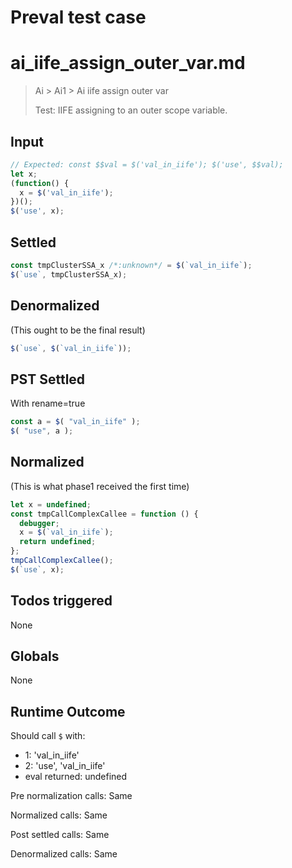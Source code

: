 # Preval test case

# ai_iife_assign_outer_var.md

> Ai > Ai1 > Ai iife assign outer var
>
> Test: IIFE assigning to an outer scope variable.

## Input

`````js filename=intro
// Expected: const $$val = $('val_in_iife'); $('use', $$val);
let x;
(function() {
  x = $('val_in_iife');
})();
$('use', x);
`````


## Settled


`````js filename=intro
const tmpClusterSSA_x /*:unknown*/ = $(`val_in_iife`);
$(`use`, tmpClusterSSA_x);
`````


## Denormalized
(This ought to be the final result)

`````js filename=intro
$(`use`, $(`val_in_iife`));
`````


## PST Settled
With rename=true

`````js filename=intro
const a = $( "val_in_iife" );
$( "use", a );
`````


## Normalized
(This is what phase1 received the first time)

`````js filename=intro
let x = undefined;
const tmpCallComplexCallee = function () {
  debugger;
  x = $(`val_in_iife`);
  return undefined;
};
tmpCallComplexCallee();
$(`use`, x);
`````


## Todos triggered


None


## Globals


None


## Runtime Outcome


Should call `$` with:
 - 1: 'val_in_iife'
 - 2: 'use', 'val_in_iife'
 - eval returned: undefined

Pre normalization calls: Same

Normalized calls: Same

Post settled calls: Same

Denormalized calls: Same
